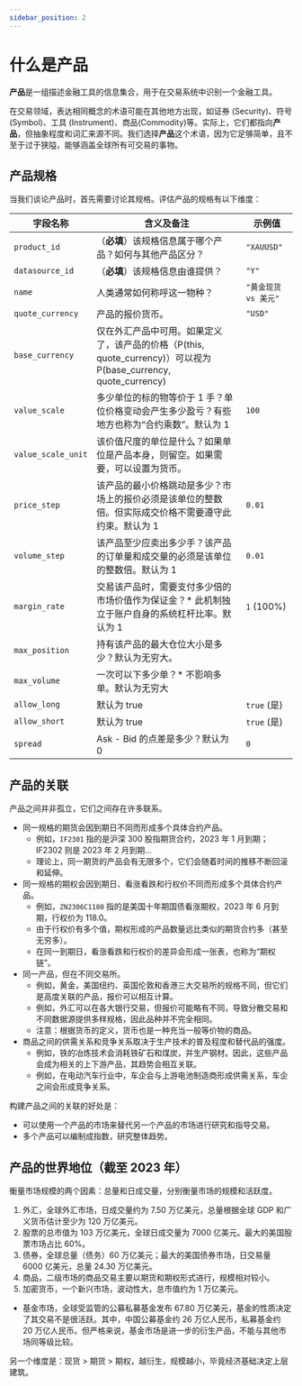 ```yaml
---
sidebar_position: 2
---
```


# 什么是产品

**产品**是一组描述金融工具的信息集合，用于在交易系统中识别一个金融工具。

在交易领域，表达相同概念的术语可能在其他地方出现，如证券 (Security)、符号 (Symbol)、工具 (Instrument)、商品(Commodity)等。实际上，它们都指向**产品**，但抽象程度和词汇来源不同。我们选择**产品**这个术语，因为它足够简单，且不至于过于狭隘，能够涵盖全球所有可交易的事物。

## 产品规格

当我们谈论产品时，首先需要讨论其规格。评估产品的规格有以下维度：

| 字段名称           | 含义及备注                                                                                                       | 示例值               |
| ------------------ | ---------------------------------------------------------------------------------------------------------------- | -------------------- |
| `product_id`       | （**必填**）该规格信息属于哪个产品？如何与其他产品区分？                                                         | `"XAUUSD"`           |
| `datasource_id`    | （**必填**）该规格信息由谁提供？                                                                                 | `"Y"`                |
| `name`             | 人类通常如何称呼这一物种？                                                                                       | `"黄金现货 vs 美元"` |
| `quote_currency`   | 产品的报价货币。                                                                                                 | `"USD"`              |
| `base_currency`    | 仅在外汇产品中可用。如果定义了，该产品的价格（P(this, quote_currency)）可以视为 P(base_currency, quote_currency) |                      |
| `value_scale`      | 多少单位的标的物等价于 1 手？单位价格变动会产生多少盈亏？有些地方也称为“合约乘数”。默认为 1                      | `100`                |
| `value_scale_unit` | 该价值尺度的单位是什么？如果单位是产品本身，则留空。如果需要，可以设置为货币。                                   |                      |
| `price_step`       | 该产品的最小价格跳动是多少？市场上的报价必须是该单位的整数倍。但实际成交价格不需要遵守此约束。默认为 1           | `0.01`               |
| `volume_step`      | 该产品至少应卖出多少手？该产品的订单量和成交量的必须是该单位的整数倍。默认为 1                                   | `0.01`               |
| `margin_rate`      | 交易该产品时，需要支付多少倍的市场价值作为保证金？\* 此机制独立于账户自身的系统杠杆比率。默认为 1                | `1` (100%)           |
| `max_position`     | 持有该产品的最大仓位大小是多少？默认为无穷大。                                                                   |
| `max_volume`       | 一次可以下多少单？\* 不影响多单。默认为无穷大                                                                    |                      |
| `allow_long`       | 默认为 true                                                                                                      | `true` (是)          |
| `allow_short`      | 默认为 true                                                                                                      | `true` (是)          |
| `spread`           | Ask - Bid 的点差是多少？默认为 0                                                                                 | `0`                  |

## 产品的关联

产品之间并非孤立，它们之间存在许多联系。

- 同一规格的期货会因到期日不同而形成多个具体合约产品。
  - 例如，`IF2301` 指的是沪深 300 股指期货合约，2023 年 1 月到期；IF2302 则是 2023 年 2 月到期...
  - 理论上，同一期货的产品会有无限多个，它们会随着时间的推移不断回滚和延伸。
- 同一规格的期权会因到期日、看涨看跌和行权价不同而形成多个具体合约产品。
  - 例如，`ZN2306C1180` 指的是美国十年期国债看涨期权，2023 年 6 月到期，行权价为 118.0。
  - 由于行权价有多个值，期权形成的产品数量远比类似的期货合约多（甚至无穷多）。
  - 在同一到期日，看涨看跌和行权价的差异会形成一张表，也称为“期权链”。
- 同一产品，但在不同交易所。
  - 例如，黄金，美国纽约、英国伦敦和香港三大交易所的规格不同，但它们是高度关联的产品，报价可以相互计算。
  - 例如，外汇可以在各大银行交易，但报价可能略有不同，导致分散交易和不同数据源提供多样规格，因此品种并不完全相同。
  - 注意：根据货币的定义，货币也是一种充当一般等价物的商品。
- 商品之间的供需关系和竞争关系取决于生产技术的普及程度和替代品的强度。
  - 例如，铁的冶炼技术会消耗铁矿石和煤炭，并生产钢材。因此，这些产品会成为相关的上下游产品，其趋势会相互关联。
  - 例如，在电动汽车行业中，车企会与上游电池制造商形成供需关系，车企之间会形成竞争关系。

构建产品之间的关联的好处是：

- 可以使用一个产品的市场来替代另一个产品的市场进行研究和指导交易。
- 多个产品可以编制成指数，研究整体趋势。

## 产品的世界地位（截至 2023 年）

衡量市场规模的两个因素：总量和日成交量，分别衡量市场的规模和活跃度。

1. 外汇，全球外汇市场，日成交量约为 7.50 万亿美元，总量根据全球 GDP 和广义货币估计至少为 120 万亿美元。
2. 股票的总市值为 103 万亿美元，全球日成交量为 7000 亿美元。最大的美国股票市场占比 60%。
3. 债券，全球总量（债务）60 万亿美元；最大的美国债券市场，日交易量 6000 亿美元，总量 24.30 万亿美元。
4. 商品，二级市场的商品交易主要以期货和期权形式进行，规模相对较小。
5. 加密货币，一个新兴市场，波动性大，总市值约为 1 万亿美元。

- 基金市场，全球受监管的公募私募基金发布 67.80 万亿美元，基金的性质决定了其交易不是很活跃。其中，中国公募基金约 26 万亿人民币，私募基金约 20 万亿人民币。但严格来说，基金市场是进一步的衍生产品，不能与其他市场同等级比较。

另一个维度是：现货 > 期货 > 期权，越衍生，规模越小，毕竟经济基础决定上层建筑。
